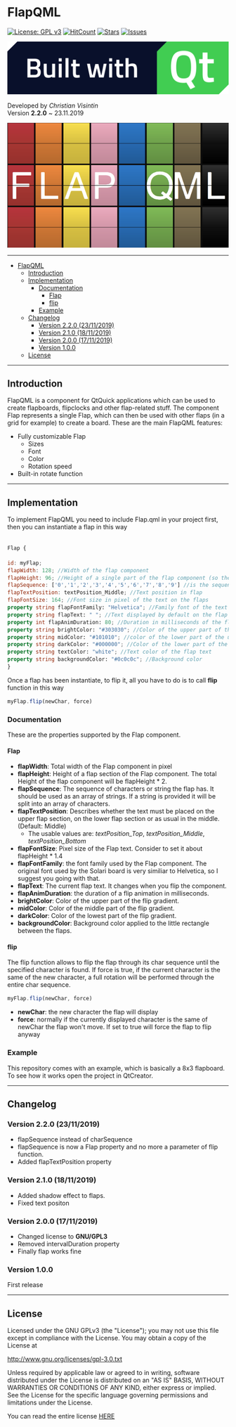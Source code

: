 # FlapQML

[![License: GPL v3](https://img.shields.io/badge/License-GPLv3-blue.svg)](https://www.gnu.org/licenses/gpl-3.0) [![HitCount](http://hits.dwyl.io/ChristianVisintin/FlapQML.svg)](http://hits.dwyl.io/ChristianVisintin/FlapQML) [![Stars](https://img.shields.io/github/stars/ChristianVisintin/FlapQML.svg)](https://github.com/ChristianVisintin/FlapQML) [![Issues](https://img.shields.io/github/issues/ChristianVisintin/FlapQML.svg)](https://github.com/ChristianVisintin/FlapQML/issues)

![BuiltWithQtLogo](img/Built_with_Qt_RGB_logo.png)

Developed by *Christian Visintin*  
Version **2.2.0** ~ 23.11.2019

<p align="center">
  <img src="https://github.com/ChristianVisintin/FlapQML/blob/master/img/flapqml.png?raw=true" alt="FlapQML logo"/>
</p>

---

- [FlapQML](#flapqml)
  - [Introduction](#introduction)
  - [Implementation](#implementation)
    - [Documentation](#documentation)
      - [Flap](#flap)
      - [flip](#flip)
    - [Example](#example)
  - [Changelog](#changelog)
    - [Version 2.2.0 (23/11/2019)](#version-220-23112019)
    - [Version 2.1.0 (18/11/2019)](#version-210-18112019)
    - [Version 2.0.0 (17/11/2019)](#version-200-17112019)
    - [Version 1.0.0](#version-100)
  - [License](#license)

---

## Introduction

FlapQML is a component for QtQuick applications which can be used to create flapboards, flipclocks and other flap-related stuff.
The component Flap represents a single Flap, which can then be used with other flaps (in a grid for example) to create a board.
These are the main FlapQML features:

- Fully customizable Flap
  - Sizes
  - Font
  - Color
  - Rotation speed
- Built-in rotate function

---

## Implementation

To implement FlapQML you need to include Flap.qml in your project first, then you can instantiate a flap in this way

```qml

Flap {

id: myFlap;
flapWidth: 128; //Width of the flap component
flapHeight: 96; //Height of a single part of the flap component (so the total height the double e.g. 192)
flapSequence: ['0','1','2','3','4','5','6','7','8','9'] //is the sequence of strings/characters the flap can display
flapTextPosition: textPosition_Middle; //Text position in flap
flapFontSize: 164; //Font size in pixel of the text on the flaps
property string flapFontFamily: "Helvetica"; //Family font of the text on the flap
property string flapText: " "; //Text displayed by default on the flap
property int flapAnimDuration: 80; //Duration in milliseconds of the flip animation
property string brightColor: "#303030"; //Color of the upper part of the upper flap
property string midColor: "#101010"; //color of the lower part of the upper flap and the color of the upper part of the lower flap
property string darkColor: "#000000"; //Color of the lower part of the lower flap
property string textColor: "white"; //Text color of the flap text
property string backgroundColor: "#0c0c0c"; //Background color
}
```

Once a flap has been instantiate, to flip it, all you have to do is to call **flip** function in this way

```qml
myFlap.flip(newChar, force)
```

### Documentation

These are the properties supported by the Flap component.

#### Flap

- **flapWidth**: Total width of the Flap component in pixel
- **flapHeight**: Height of a flap section of the Flap component. The total Height of the flap component will be flapHeight * 2.
- **flapSequence**: The sequence of characters or string the flap has. It should be used as an array of strings. If a string is provided it will be split into an array of characters.
- **flapTextPosition**: Describes whether the text must be placed on the upper flap section, on the lower flap section or as usual in the middle. (Default: Middle)
  - The usable values are: *textPosition_Top*, *textPosition_Middle*, *textPosition_Bottom*
- **flapFontSize**: Pixel size of the Flap text. Consider to set it about flapHeight * 1.4
- **flapFontFamily**: the font family used by the Flap component. The original font used by the Solari board is very similiar to Helvetica, so I suggest you going with that.
- **flapText**: The current flap text. It changes when you flip the component.
- **flapAnimDuration**: the duration of a flip animation in milliseconds.
- **brightColor**: Color of the upper part of the flip gradient.
- **midColor**: Color of the middle part of the flip gradient.
- **darkColor**: Color of the lowest part of the flip gradient.
- **backgroundColor**: Background color applied to the little rectangle between the flaps.

#### flip

The flip function allows to flip the flap through its char sequence until the specified character is found. If force is true, if the current character is the same of the new character, a full rotation will be performed through the entire char sequence.

```qml
myFlap.flip(newChar, force)
```

- **newChar**: the new character the flap will display
- **force**: normally if the currently displayed character is the same of newChar the flap won't move. If set to true will force the flap to flip anyway

### Example

This repository comes with an example, which is basically a 8x3 flapboard. To see how it works open the project in QtCreator.

---

## Changelog

### Version 2.2.0 (23/11/2019)

- flapSequence instead of charSequence
- flapSequence is now a Flap property and no more a parameter of flip function.
- Added flapTextPosition property

### Version 2.1.0 (18/11/2019)

- Added shadow effect to flaps.
- Fixed text positon

### Version 2.0.0 (17/11/2019)

- Changed license to **GNU/GPL3**
- Removed intervalDuration property
- Finally flap works fine

### Version 1.0.0

First release

---

## License

Licensed under the GNU GPLv3 (the "License"); you may not use this file except in compliance with the License. You may obtain a copy of the License at

<http://www.gnu.org/licenses/gpl-3.0.txt>

Unless required by applicable law or agreed to in writing, software distributed under the License is distributed on an "AS IS" BASIS, WITHOUT WARRANTIES OR CONDITIONS OF ANY KIND, either express or implied. See the License for the specific language governing permissions and limitations under the License.

You can read the entire license [HERE](./LICENSE)
